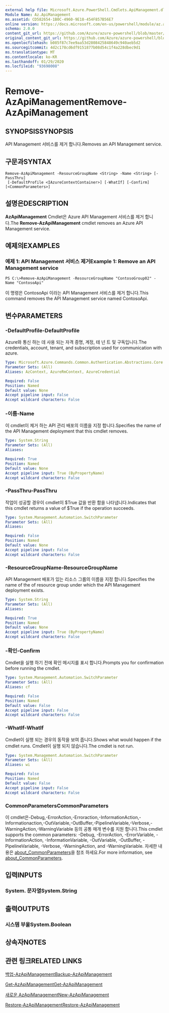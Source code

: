 ```yaml
---
external help file: Microsoft.Azure.PowerShell.Cmdlets.ApiManagement.dll-Help.xml
Module Name: Az.ApiManagement
ms.assetid: CD582654-1B0C-4960-9E18-454F857B56E7
online version: https://docs.microsoft.com/en-us/powershell/module/az.apimanagement/remove-azapimanagement
schema: 2.0.0
content_git_url: https://github.com/Azure/azure-powershell/blob/master/src/ApiManagement/ApiManagement/help/Remove-AzApiManagement.md
original_content_git_url: https://github.com/Azure/azure-powershell/blob/master/src/ApiManagement/ApiManagement/help/Remove-AzApiManagement.md
ms.openlocfilehash: b085f87c7ee9aa53d2808425848649c940aeb5d2
ms.sourcegitcommit: 4d2c178cd6df9151877b08d54c1f4a228dbec9d1
ms.translationtype: MT
ms.contentlocale: ko-KR
ms.lasthandoff: 01/29/2020
ms.locfileid: "93698008"
---
```

# <span data-ttu-id="9a307-101">Remove-AzApiManagement</span><span class="sxs-lookup"><span data-stu-id="9a307-101">Remove-AzApiManagement</span></span>

## <span data-ttu-id="9a307-102">SYNOPSIS</span><span class="sxs-lookup"><span data-stu-id="9a307-102">SYNOPSIS</span></span>
<span data-ttu-id="9a307-103">API Management 서비스를 제거 합니다.</span><span class="sxs-lookup"><span data-stu-id="9a307-103">Removes an API Management service.</span></span>

## <span data-ttu-id="9a307-104">구문과</span><span class="sxs-lookup"><span data-stu-id="9a307-104">SYNTAX</span></span>

```
Remove-AzApiManagement -ResourceGroupName <String> -Name <String> [-PassThru]
 [-DefaultProfile <IAzureContextContainer>] [-WhatIf] [-Confirm] [<CommonParameters>]
```

## <span data-ttu-id="9a307-105">설명은</span><span class="sxs-lookup"><span data-stu-id="9a307-105">DESCRIPTION</span></span>
<span data-ttu-id="9a307-106">**AzApiManagement** Cmdlet은 Azure API Management 서비스를 제거 합니다.</span><span class="sxs-lookup"><span data-stu-id="9a307-106">The **Remove-AzApiManagement** cmdlet removes an Azure API Management service.</span></span>

## <span data-ttu-id="9a307-107">예제의</span><span class="sxs-lookup"><span data-stu-id="9a307-107">EXAMPLES</span></span>

### <span data-ttu-id="9a307-108">예제 1: API Management 서비스 제거</span><span class="sxs-lookup"><span data-stu-id="9a307-108">Example 1: Remove an API Management service</span></span>
```
PS C:\>Remove-AzApiManagement -ResourceGroupName "ContosoGroup02" -Name "ContosoApi"
```

<span data-ttu-id="9a307-109">이 명령은 ContosoApi 이라는 API Management 서비스를 제거 합니다.</span><span class="sxs-lookup"><span data-stu-id="9a307-109">This command removes the API Management service named ContosoApi.</span></span>

## <span data-ttu-id="9a307-110">변수</span><span class="sxs-lookup"><span data-stu-id="9a307-110">PARAMETERS</span></span>

### <span data-ttu-id="9a307-111">-DefaultProfile</span><span class="sxs-lookup"><span data-stu-id="9a307-111">-DefaultProfile</span></span>
<span data-ttu-id="9a307-112">Azure와 통신 하는 데 사용 되는 자격 증명, 계정, 테 넌 트 및 구독입니다.</span><span class="sxs-lookup"><span data-stu-id="9a307-112">The credentials, account, tenant, and subscription used for communication with azure.</span></span>

```yaml
Type: Microsoft.Azure.Commands.Common.Authentication.Abstractions.Core.IAzureContextContainer
Parameter Sets: (All)
Aliases: AzContext, AzureRmContext, AzureCredential

Required: False
Position: Named
Default value: None
Accept pipeline input: False
Accept wildcard characters: False
```

### <span data-ttu-id="9a307-113">-이름</span><span class="sxs-lookup"><span data-stu-id="9a307-113">-Name</span></span>
<span data-ttu-id="9a307-114">이 cmdlet이 제거 하는 API 관리 배포의 이름을 지정 합니다.</span><span class="sxs-lookup"><span data-stu-id="9a307-114">Specifies the name of the API Management deployment that this cmdlet removes.</span></span>

```yaml
Type: System.String
Parameter Sets: (All)
Aliases:

Required: True
Position: Named
Default value: None
Accept pipeline input: True (ByPropertyName)
Accept wildcard characters: False
```

### <span data-ttu-id="9a307-115">-PassThru</span><span class="sxs-lookup"><span data-stu-id="9a307-115">-PassThru</span></span>
<span data-ttu-id="9a307-116">작업이 성공할 경우이 cmdlet이 $True 값을 반환 함을 나타냅니다.</span><span class="sxs-lookup"><span data-stu-id="9a307-116">Indicates that this cmdlet returns a value of $True if the operation succeeds.</span></span>

```yaml
Type: System.Management.Automation.SwitchParameter
Parameter Sets: (All)
Aliases:

Required: False
Position: Named
Default value: None
Accept pipeline input: False
Accept wildcard characters: False
```

### <span data-ttu-id="9a307-117">-ResourceGroupName</span><span class="sxs-lookup"><span data-stu-id="9a307-117">-ResourceGroupName</span></span>
<span data-ttu-id="9a307-118">API Management 배포가 있는 리소스 그룹의 이름을 지정 합니다.</span><span class="sxs-lookup"><span data-stu-id="9a307-118">Specifies the name of the of resource group under which the API Management deployment exists.</span></span>

```yaml
Type: System.String
Parameter Sets: (All)
Aliases:

Required: True
Position: Named
Default value: None
Accept pipeline input: True (ByPropertyName)
Accept wildcard characters: False
```

### <span data-ttu-id="9a307-119">-확인</span><span class="sxs-lookup"><span data-stu-id="9a307-119">-Confirm</span></span>
<span data-ttu-id="9a307-120">Cmdlet을 실행 하기 전에 확인 메시지를 표시 합니다.</span><span class="sxs-lookup"><span data-stu-id="9a307-120">Prompts you for confirmation before running the cmdlet.</span></span>

```yaml
Type: System.Management.Automation.SwitchParameter
Parameter Sets: (All)
Aliases: cf

Required: False
Position: Named
Default value: False
Accept pipeline input: False
Accept wildcard characters: False
```

### <span data-ttu-id="9a307-121">-WhatIf</span><span class="sxs-lookup"><span data-stu-id="9a307-121">-WhatIf</span></span>
<span data-ttu-id="9a307-122">Cmdlet이 실행 되는 경우의 동작을 보여 줍니다.</span><span class="sxs-lookup"><span data-stu-id="9a307-122">Shows what would happen if the cmdlet runs.</span></span>
<span data-ttu-id="9a307-123">Cmdlet이 실행 되지 않습니다.</span><span class="sxs-lookup"><span data-stu-id="9a307-123">The cmdlet is not run.</span></span>

```yaml
Type: System.Management.Automation.SwitchParameter
Parameter Sets: (All)
Aliases: wi

Required: False
Position: Named
Default value: False
Accept pipeline input: False
Accept wildcard characters: False
```

### <span data-ttu-id="9a307-124">CommonParameters</span><span class="sxs-lookup"><span data-stu-id="9a307-124">CommonParameters</span></span>
<span data-ttu-id="9a307-125">이 cmdlet은-Debug,-ErrorAction,-Erroraction,-InformationAction,-Informationaction,-OutVariable,-OutBuffer,-PipelineVariable,-Verbose,-WarningAction,-WarningVariable 등의 공통 매개 변수를 지원 합니다.</span><span class="sxs-lookup"><span data-stu-id="9a307-125">This cmdlet supports the common parameters: -Debug, -ErrorAction, -ErrorVariable, -InformationAction, -InformationVariable, -OutVariable, -OutBuffer, -PipelineVariable, -Verbose, -WarningAction, and -WarningVariable.</span></span> <span data-ttu-id="9a307-126">자세한 내용은 [about_CommonParameters](https://go.microsoft.com/fwlink/?LinkID=113216)을 참조 하세요.</span><span class="sxs-lookup"><span data-stu-id="9a307-126">For more information, see [about_CommonParameters](https://go.microsoft.com/fwlink/?LinkID=113216).</span></span>

## <span data-ttu-id="9a307-127">입력</span><span class="sxs-lookup"><span data-stu-id="9a307-127">INPUTS</span></span>

### <span data-ttu-id="9a307-128">System. 문자열</span><span class="sxs-lookup"><span data-stu-id="9a307-128">System.String</span></span>

## <span data-ttu-id="9a307-129">출력</span><span class="sxs-lookup"><span data-stu-id="9a307-129">OUTPUTS</span></span>

### <span data-ttu-id="9a307-130">시스템 부울</span><span class="sxs-lookup"><span data-stu-id="9a307-130">System.Boolean</span></span>

## <span data-ttu-id="9a307-131">상속자</span><span class="sxs-lookup"><span data-stu-id="9a307-131">NOTES</span></span>

## <span data-ttu-id="9a307-132">관련 링크</span><span class="sxs-lookup"><span data-stu-id="9a307-132">RELATED LINKS</span></span>

[<span data-ttu-id="9a307-133">백업-AzApiManagement</span><span class="sxs-lookup"><span data-stu-id="9a307-133">Backup-AzApiManagement</span></span>](./Backup-AzApiManagement.md)

[<span data-ttu-id="9a307-134">Get-AzApiManagement</span><span class="sxs-lookup"><span data-stu-id="9a307-134">Get-AzApiManagement</span></span>](./Get-AzApiManagement.md)

[<span data-ttu-id="9a307-135">새로운 AzApiManagement</span><span class="sxs-lookup"><span data-stu-id="9a307-135">New-AzApiManagement</span></span>](./New-AzApiManagement.md)

[<span data-ttu-id="9a307-136">Restore-AzApiManagement</span><span class="sxs-lookup"><span data-stu-id="9a307-136">Restore-AzApiManagement</span></span>](./Restore-AzApiManagement.md)


